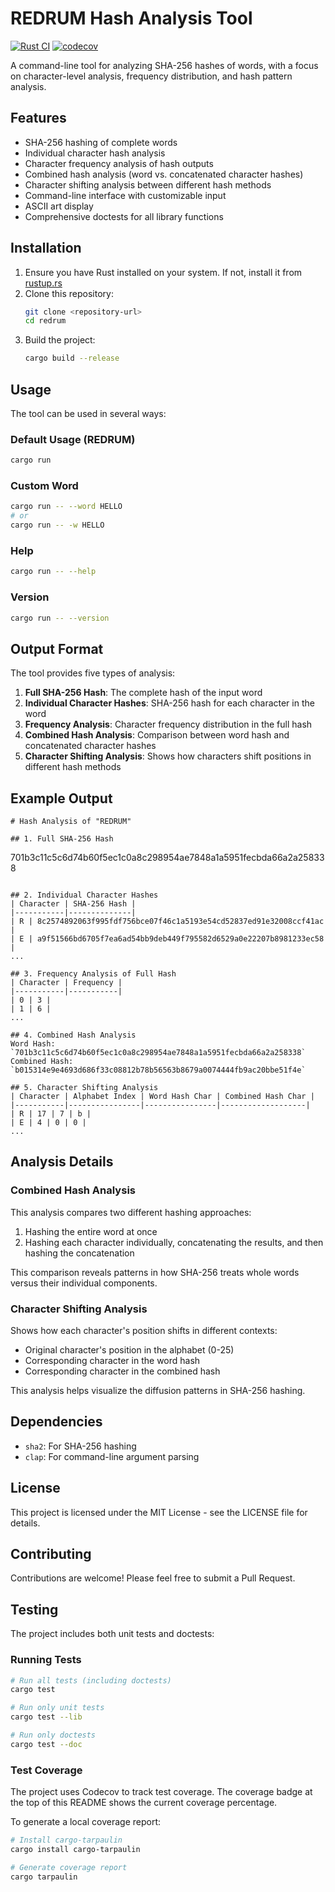 # REDRUM Hash Analysis Tool

[![Rust CI](https://github.com/kalanamith/redrum/workflows/Rust%20CI/badge.svg)](https://github.com/kalanamith/redrum/actions/workflows/rust.yml)
[![codecov](https://codecov.io/gh/kalanamith/redrum/branch/main/graph/badge.svg)](https://codecov.io/gh/kalanamith/redrum)

A command-line tool for analyzing SHA-256 hashes of words, with a focus on character-level analysis, frequency distribution, and hash pattern analysis.

## Features

- SHA-256 hashing of complete words
- Individual character hash analysis
- Character frequency analysis of hash outputs
- Combined hash analysis (word vs. concatenated character hashes)
- Character shifting analysis between different hash methods
- Command-line interface with customizable input
- ASCII art display
- Comprehensive doctests for all library functions

## Installation

1. Ensure you have Rust installed on your system. If not, install it from [rustup.rs](https://rustup.rs)
2. Clone this repository:
   ```bash
   git clone <repository-url>
   cd redrum
   ```
3. Build the project:
   ```bash
   cargo build --release
   ```

## Usage

The tool can be used in several ways:

### Default Usage (REDRUM)
```bash
cargo run
```

### Custom Word
```bash
cargo run -- --word HELLO
# or
cargo run -- -w HELLO
```

### Help
```bash
cargo run -- --help
```

### Version
```bash
cargo run -- --version
```

## Output Format

The tool provides five types of analysis:

1. **Full SHA-256 Hash**: The complete hash of the input word
2. **Individual Character Hashes**: SHA-256 hash for each character in the word
3. **Frequency Analysis**: Character frequency distribution in the full hash
4. **Combined Hash Analysis**: Comparison between word hash and concatenated character hashes
5. **Character Shifting Analysis**: Shows how characters shift positions in different hash methods

## Example Output

```
# Hash Analysis of "REDRUM"

## 1. Full SHA-256 Hash
```
701b3c11c5c6d74b60f5ec1c0a8c298954ae7848a1a5951fecbda66a2a258338
```

## 2. Individual Character Hashes
| Character | SHA-256 Hash |
|-----------|--------------|
| R | 8c2574892063f995fdf756bce07f46c1a5193e54cd52837ed91e32008ccf41ac |
| E | a9f51566bd6705f7ea6ad54bb9deb449f795582d6529a0e22207b8981233ec58 |
...

## 3. Frequency Analysis of Full Hash
| Character | Frequency |
|-----------|-----------|
| 0 | 3 |
| 1 | 6 |
...

## 4. Combined Hash Analysis
Word Hash: `701b3c11c5c6d74b60f5ec1c0a8c298954ae7848a1a5951fecbda66a2a258338`
Combined Hash: `b015314e9e4693d686f33c08812b78b56563b8679a0074444fb9ac20bbe51f4e`

## 5. Character Shifting Analysis
| Character | Alphabet Index | Word Hash Char | Combined Hash Char |
|-----------|----------------|----------------|-------------------|
| R | 17 | 7 | b |
| E | 4 | 0 | 0 |
...
```

## Analysis Details

### Combined Hash Analysis
This analysis compares two different hashing approaches:
1. Hashing the entire word at once
2. Hashing each character individually, concatenating the results, and then hashing the concatenation

This comparison reveals patterns in how SHA-256 treats whole words versus their individual components.

### Character Shifting Analysis
Shows how each character's position shifts in different contexts:
- Original character's position in the alphabet (0-25)
- Corresponding character in the word hash
- Corresponding character in the combined hash

This analysis helps visualize the diffusion patterns in SHA-256 hashing.

## Dependencies

- `sha2`: For SHA-256 hashing
- `clap`: For command-line argument parsing

## License

This project is licensed under the MIT License - see the LICENSE file for details.

## Contributing

Contributions are welcome! Please feel free to submit a Pull Request.

## Testing

The project includes both unit tests and doctests:

### Running Tests
```bash
# Run all tests (including doctests)
cargo test

# Run only unit tests
cargo test --lib

# Run only doctests
cargo test --doc
```

### Test Coverage
The project uses Codecov to track test coverage. The coverage badge at the top of this README shows the current coverage percentage.

To generate a local coverage report:
```bash
# Install cargo-tarpaulin
cargo install cargo-tarpaulin

# Generate coverage report
cargo tarpaulin
``` 